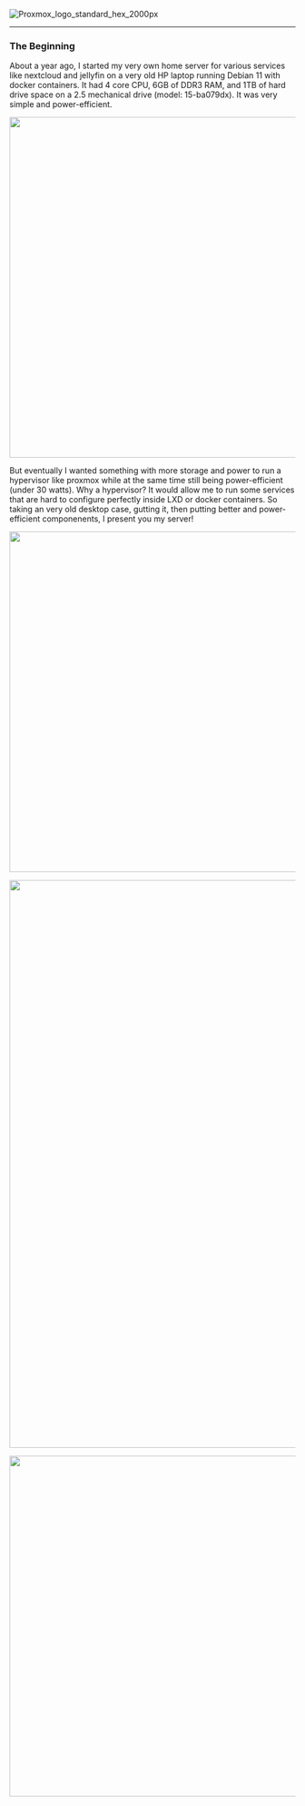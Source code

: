 ![Proxmox_logo_standard_hex_2000px](https://github.com/jckaizen/prox-home-server/assets/57122203/7fd5f700-0fc3-4c32-ada7-e835ec9b694e)

---

### The Beginning
About a year ago, I started my very own home server for various services like nextcloud and jellyfin on a very old HP laptop running Debian 11 with docker containers. It had 4 core CPU, 6GB of DDR3 RAM, and 1TB of hard drive space on a 2.5 mechanical drive (model: 15-ba079dx). It was very simple and power-efficient.

<p align="center"><img src="https://github.com/jckaizen/prox-home-server/assets/57122203/23075925-2077-4d0e-99c9-ada40faebb2c" width="600"></p>

But eventually I wanted something with more storage and power to run a hypervisor like proxmox while at the same time still being power-efficient (under 30 watts). Why a hypervisor? It would allow me to run some services that are hard to configure perfectly inside LXD or docker containers. So taking an very old desktop case, gutting it, then putting better and power-efficient componenents, I present you my server!
<p align="center"><img src="https://github.com/jckaizen/prox-home-server/assets/57122203/9f415026-4155-4593-84b8-4ab3a004cf4d" width="600"></p>
<p align="center"><img src="https://github.com/jckaizen/prox-home-server/assets/57122203/04498d5f-4039-4679-b281-2c02fcebaff6" width="1000"></p>
<p align="center"><img src="https://github.com/jckaizen/prox-home-server/assets/57122203/47c75f0c-3c7e-4429-8fa7-f196a5eb95a4" width="600"></p>
